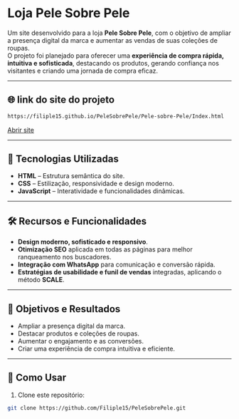 # Loja Pele Sobre Pele

Um site desenvolvido para a loja **Pele Sobre Pele**, com o objetivo de ampliar a presença digital da marca e aumentar as vendas de suas coleções de roupas.  
O projeto foi planejado para oferecer uma **experiência de compra rápida, intuitiva e sofisticada**, destacando os produtos, gerando confiança nos visitantes e criando uma jornada de compra eficaz.

---

##  🌐 link do site do projeto

```bash
https://filiple15.github.io/PeleSobrePele/Pele-sobre-Pele/Index.html
```
<a href="https://filiple15.github.io/PeleSobrePele/Pele-sobre-Pele/Index.html" target="_blank">
  Abrir site
</a>

---

## 🌟 Tecnologias Utilizadas

- **HTML** – Estrutura semântica do site.  
- **CSS** – Estilização, responsividade e design moderno.  
- **JavaScript** – Interatividade e funcionalidades dinâmicas.  

---

## 🛠 Recursos e Funcionalidades

- **Design moderno, sofisticado e responsivo**.  
- **Otimização SEO** aplicada em todas as páginas para melhor ranqueamento nos buscadores.  
- **Integração com WhatsApp** para comunicação e conversão rápida.  
- **Estratégias de usabilidade e funil de vendas** integradas, aplicando o método **SCALE**.  

---

## 🎯 Objetivos e Resultados

- Ampliar a presença digital da marca.  
- Destacar produtos e coleções de roupas.  
- Aumentar o engajamento e as conversões.  
- Criar uma experiência de compra intuitiva e eficiente.  

---

## 📌 Como Usar

1. Clone este repositório:  
```bash
git clone https://github.com/Filiple15/PeleSobrePele.git
